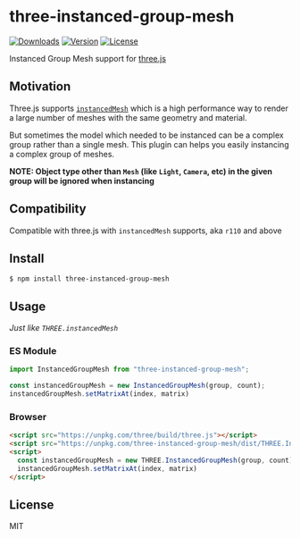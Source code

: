 # three-instanced-group-mesh

<p>
  <a href="https://npmcharts.com/compare/three-instanced-group-mesh?minimal=true"><img src="https://img.shields.io/npm/dm/three-instanced-group-mesh.svg" alt="Downloads"></a>
  <a href="https://www.npmjs.com/package/three-instanced-group-mesh"><img src="https://img.shields.io/npm/v/three-instanced-group-mesh.svg" alt="Version"></a>
  <a href="https://www.npmjs.com/package/three-instanced-group-mesh"><img src="https://img.shields.io/npm/l/three-instanced-group-mesh.svg" alt="License"></a>
</p>

Instanced Group Mesh support for [three.js](https://github.com/mrdoob/three.js)

## Motivation

Three.js supports [`instancedMesh`](https://threejs.org/docs/index.html#api/en/objects/InstancedMesh) which is a high performance way to render a large number of meshes with the same geometry and material.

But sometimes the model which needed to be instanced can be a complex group rather than a single mesh. This plugin can helps you easily instancing a complex group of meshes.

**NOTE: Object type other than `Mesh` (like `Light`, `Camera`, etc) in the given group will be ignored when instancing**

## Compatibility

Compatible with three.js with `instancedMesh` supports, aka `r110` and above

## Install

```shell
$ npm install three-instanced-group-mesh
```

## Usage

_Just like `THREE.instancedMesh`_

### ES Module

```javascript
import InstancedGroupMesh from "three-instanced-group-mesh";

const instancedGroupMesh = new InstancedGroupMesh(group, count);
instancedGroupMesh.setMatrixAt(index, matrix)
```

### Browser

```html
<script src="https://unpkg.com/three/build/three.js"></script>
<script src="https://unpkg.com/three-instanced-group-mesh/dist/THREE.InstancedGroupMesh.min.js"></script>
<script>
  const instancedGroupMesh = new THREE.InstancedGroupMesh(group, count);
  instancedGroupMesh.setMatrixAt(index, matrix)
</script>
```

## License

MIT
